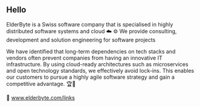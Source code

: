 ## Hello

ElderByte is a Swiss software company that is specialised in highly distributed software systems and cloud ☁️ ⚙️
We provide consulting, development and solution engineering for software projects

We have identified that long-term dependencies on tech stacks and vendors often prevent companies from having an innovative IT infrastructure. By using cloud-ready architectures such as microservices and open technology standards, we effectively avoid lock-ins. This enables our customers to pursue a highly agile software strategy and gain a competitive advantage. 🏆🙌

🔗 www.elderbyte.com/links
